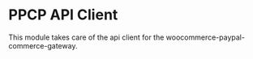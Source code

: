 # PPCP API Client

This module takes care of the api client for the woocommerce-paypal-commerce-gateway.